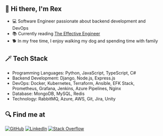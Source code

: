 ## 👋 Hi there, I'm Rex

- 💻 Software Engineer passionate about backend development and DevOps
- 📚 Currently reading [The Effective Engineer](https://www.amazon.com/Effective-Engineer-Engineering-Disproportionate-Meaningful/dp/0996128107)
- 🐕 In my free time, I enjoy walking my dog and spending time with family

## 🪄 Tech Stack

- Programming Languages: Python, JavaScript, TypeScript, C#
- Backend Development: Django, Node.js, Express.js
- DevOps: Docker, Kubernetes, Terraform, Ansible, EFK Stack, Prometheus, Grafana, Jenkins, Azure Pipelines, Nginx
- Database: MongoDB, MySQL, Redis
- Technology: RabbitMQ, Azure, AWS, Git, Jira, Unity

## 🔍 Find me at

[![GitHub](https://skillicons.dev/icons?i=github)](https://github.com/rex-c-chang)
[![LinkedIn](https://skillicons.dev/icons?i=linkedin)](https://www.linkedin.com/in/rex-c-chang)
[![Stack Overflow](https://skillicons.dev/icons?i=stackoverflow)](https://stackoverflow.com/users/8693034/rex-chang)
